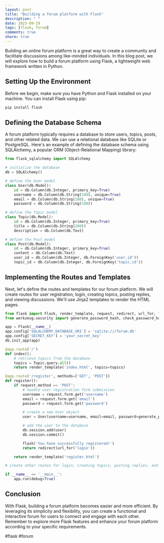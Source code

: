 ```yaml
---
layout: post
title: "Building a forum platform with Flask"
description: " "
date: 2023-09-29
tags: [flask, forum]
comments: true
share: true
---
```


Building an online forum platform is a great way to create a community and facilitate discussions among like-minded individuals. In this blog post, we will explore how to build a forum platform using Flask, a lightweight web framework written in Python.

## Setting Up the Environment
Before we begin, make sure you have Python and Flask installed on your machine. You can install Flask using pip:

```python
pip install flask
```

## Defining the Database Schema
A forum platform typically requires a database to store users, topics, posts, and other related data. We can use a relational database like SQLite or PostgreSQL. Here's an example of defining the database schema using SQLAlchemy, a popular ORM (Object-Relational Mapping) library:

```python
from flask_sqlalchemy import SQLAlchemy

# initialize the database
db = SQLAlchemy()

# define the User model
class User(db.Model):
    id = db.Column(db.Integer, primary_key=True)
    username = db.Column(db.String(100), unique=True)
    email = db.Column(db.String(100), unique=True)
    password = db.Column(db.String(100))

# define the Topic model
class Topic(db.Model):
    id = db.Column(db.Integer, primary_key=True)
    title = db.Column(db.String(200))
    description = db.Column(db.Text)

# define the Post model
class Post(db.Model):
    id = db.Column(db.Integer, primary_key=True)
    content = db.Column(db.Text)
    user_id = db.Column(db.Integer, db.ForeignKey('user.id'))
    topic_id = db.Column(db.Integer, db.ForeignKey('topic.id'))
```

## Implementing the Routes and Templates
Next, let's define the routes and templates for our forum platform. We will create routes for user registration, login, creating topics, posting replies, and viewing discussions. We'll use Jinja2 templates to render the HTML pages.

```python
from flask import Flask, render_template, request, redirect, url_for, flash
from werkzeug.security import generate_password_hash, check_password_hash

app = Flask(__name__)
app.config['SQLALCHEMY_DATABASE_URI'] = 'sqlite:///forum.db'
app.config['SECRET_KEY'] = 'your_secret_key'
db.init_app(app)

@app.route('/')
def index():
    # retrieve topics from the database
    topics = Topic.query.all()
    return render_template('index.html', topics=topics)

@app.route('/register', methods=['GET', 'POST'])
def register():
    if request.method == 'POST':
        # handle user registration form submission
        username = request.form.get('username')
        email = request.form.get('email')
        password = request.form.get('password')

        # create a new User object
        user = User(username=username, email=email, password=generate_password_hash(password))

        # add the user to the database
        db.session.add(user)
        db.session.commit()

        flash('You have successfully registered!')
        return redirect(url_for('login'))

    return render_template('register.html')

# create other routes for login, creating topics, posting replies, and viewing discussions

if __name__ == '__main__':
    app.run(debug=True)
```

## Conclusion
With Flask, building a forum platform becomes easier and more efficient. By leveraging its simplicity and flexibility, you can create a functional and interactive forum for users to connect and engage with each other. Remember to explore more Flask features and enhance your forum platform according to your specific requirements.

#flask #forum